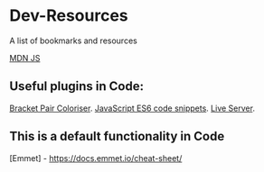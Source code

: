 # Dev-Resources
A list of bookmarks and resources

[MDN JS](https://developer.mozilla.org/en-US/docs/Web/JavaScript/Reference)

## Useful plugins in Code:

[Bracket Pair Coloriser](https://marketplace.visualstudio.com/items?itemName=CoenraadS.bracket-pair-colorizer).
[JavaScript ES6 code snippets](https://marketplace.visualstudio.com/items?itemName=xabikos.JavaScriptSnippets).
[Live Server](https://marketplace.visualstudio.com/items?itemName=ritwickdey.LiveServer).


## This is a default functionality in Code
[Emmet] - https://docs.emmet.io/cheat-sheet/


